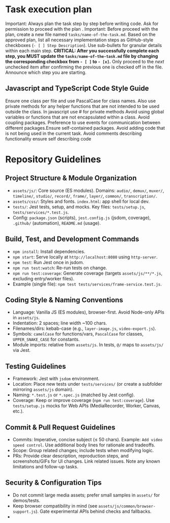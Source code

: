 # Task execution plan
Important: Always plan the task step by step before writing code. Ask for permission to proceed with the plan .
Important: Before proceed with the plan, create a new file named `tasks/name-of-the-task.md`. Based on the approved plan, list all necessary implementation steps as GitHub-style checkboxes (`- [ ] Step Description`). Use sub-bullets for granular details within each main step.
**CRITICAL: After you successfully complete each step, you MUST update the `tasks/name-of-the-task.md` file by changing the corresponding checkbox from `- [ ]` to `- [x]`.**
Only proceed to the *next* unchecked item after confirming the previous one is checked off in the file. Announce which step you are starting.

## Javascript and TypeScript Code Style Guide
Ensure one class per file and use PascalCase for class names.
Also use private methods for any helper functions that are not intended to be used outside the class.
In javascript use # for private methods
Avoid using global variables or functions that are not encapsulated within a class.
Avoid coupling packages. Preference to use events for communication between different packages.Ensure self-contained packages.
Avoid adding code that is not being used in the current task.
Avoid comments describing functionality ensure self describing code

# Repository Guidelines

## Project Structure & Module Organization
- `assets/js/`: Core source (ES modules). Domains: `audio/`, `demux/`, `muxer/`, `timeline/`, `studio/`, `record/`, `frame/`, `layer/`, `common/`, `transcription/`.
- `assets/css/`: Styles and fonts.  `index.html`: app shell for local dev.
- `tests/`: Jest tests, setup, and mocks. Key files: `tests/setup.js`, `tests/services/*.test.js`.
- Config: `package.json` (scripts), `jest.config.js` (jsdom, coverage), `.github/` (automation), `README.md` (usage).

## Build, Test, and Development Commands
- `npm install`: Install dependencies.
- `npm start`: Serve locally at `http://localhost:8080` using `http-server`.
- `npm test`: Run Jest once in jsdom.
- `npm run test:watch`: Re-run tests on change.
- `npm run test:coverage`: Generate coverage (targets `assets/js/**/*.js`, excluding entry/worker files).
- Example (single file): `npm test tests/services/frame-service.test.js`.

## Coding Style & Naming Conventions
- Language: Vanilla JS (ES modules), browser-first. Avoid Node-only APIs in `assets/js`.
- Indentation: 2 spaces; line width ~100 chars.
- Filenames/dirs: kebab-case (e.g., `layer-image.js`, `video-export.js`).
- Symbols: `camelCase` for functions/vars, `PascalCase` for classes, `UPPER_SNAKE_CASE` for constants.
- Module imports: relative from `assets/js`. In tests, `@/` maps to `assets/js/` via Jest.

## Testing Guidelines
- Framework: Jest with `jsdom` environment.
- Location: Place new tests under `tests/services/` (or create a subfolder mirroring `assets/js` domain).
- Naming: `*.test.js` or `*.spec.js` (matched by Jest config).
- Coverage: Keep or improve coverage (`npm run test:coverage`). Use `tests/setup.js` mocks for Web APIs (MediaRecorder, Worker, Canvas, etc.).

## Commit & Pull Request Guidelines
- Commits: Imperative, concise subject (≤ 50 chars). Example: `Add video speed control`. Use additional body lines for rationale and tradeoffs.
- Scope: Group related changes; include tests when modifying logic.
- PRs: Provide clear description, reproduction steps, and screenshots/GIFs for UI changes. Link related issues. Note any known limitations and follow-up tasks.

## Security & Configuration Tips
- Do not commit large media assets; prefer small samples in `assets/` for demos/tests.
- Keep browser compatibility in mind (see `assets/js/common/browser-support.js`). Gate experimental APIs behind checks and fallbacks.
- 